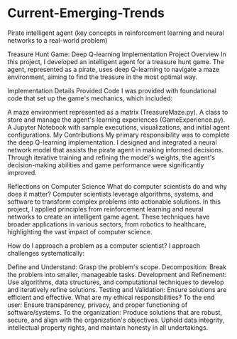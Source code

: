 # Current-Emerging-Trends
Pirate intelligent agent (key concepts in reinforcement learning and neural networks to a real-world problem)

Treasure Hunt Game: Deep Q-learning Implementation
Project Overview
In this project, I developed an intelligent agent for a treasure hunt game. The agent, represented as a pirate, uses deep Q-learning to navigate a maze environment, aiming to find the treasure in the most optimal way.

Implementation Details
Provided Code
I was provided with foundational code that set up the game's mechanics, which included:

A maze environment represented as a matrix (TreasureMaze.py).
A class to store and manage the agent's learning experiences (GameExperience.py).
A Jupyter Notebook with sample executions, visualizations, and initial agent configurations.
My Contributions
My primary responsibility was to complete the deep Q-learning implementation. I designed and integrated a neural network model that assists the pirate agent in making informed decisions. Through iterative training and refining the model's weights, the agent's decision-making abilities and game performance were significantly improved.

Reflections on Computer Science
What do computer scientists do and why does it matter?
Computer scientists leverage algorithms, systems, and software to transform complex problems into actionable solutions. In this project, I applied principles from reinforcement learning and neural networks to create an intelligent game agent. These techniques have broader applications in various sectors, from robotics to healthcare, highlighting the vast impact of computer science.

How do I approach a problem as a computer scientist?
I approach challenges systematically:

Define and Understand: Grasp the problem's scope.
Decomposition: Break the problem into smaller, manageable tasks.
Development and Refinement: Use algorithms, data structures, and computational techniques to develop and iteratively refine solutions.
Testing and Validation: Ensure solutions are efficient and effective.
What are my ethical responsibilities?
To the end user: Ensure transparency, privacy, and proper functioning of software/systems.
To the organization: Produce solutions that are robust, secure, and align with the organization's objectives. Uphold data integrity, intellectual property rights, and maintain honesty in all undertakings.
